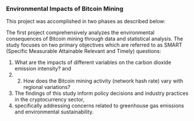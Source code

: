 ### Environmental Impacts of Bitcoin Mining


This project was accomplished in two phases as described below:

The first project comprehensively analyzes the environmental consequences 
of Bitcoin mining through data and statistical analysis. 
The study focuses on two primary objectives which are referred to as 
SMART (Specific Measurable Attainable Relevant and Timely) questions: 
1) What are the impacts of different variables on the carbon dioxide emission intensity? and
2) 2) How does the Bitcoin mining activity (network hash rate) vary with regional variations?
3) The findings of this study inform policy decisions and industry practices in the cryptocurrency sector,
4) specifically addressing concerns related to greenhouse gas emissions and environmental sustainability.

